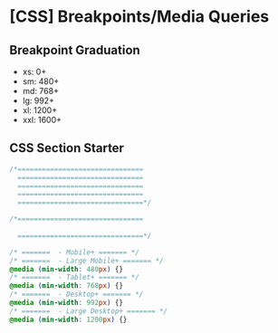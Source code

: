 # [CSS] Breakpoints/Media Queries

## Breakpoint Graduation
- xs: 0+
- sm: 480+
- md: 768+
- lg: 992+
- xl: 1200+
- xxl: 1600+

## CSS Section Starter

```css
/*===============================
  ===============================
  ===============================
  ===============================
  ===============================*/

/*===============================
    
  ===============================*/

/* =======  - Mobile+ ======= */
/* =======  - Large Mobile+ ======= */
@media (min-width: 480px) {}
/* =======  - Tablet+ ======= */
@media (min-width: 768px) {}
/* =======  - Desktop+ ======= */
@media (min-width: 992px) {}
/* =======  - Large Desktop+ ======= */
@media (min-width: 1200px) {}
```